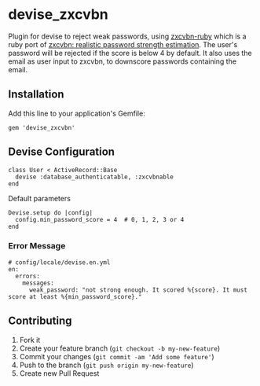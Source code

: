 # devise_zxcvbn

Plugin for devise to reject weak passwords, using [zxcvbn-ruby](https://github.com/envato/zxcvbn-ruby) which is a ruby port of [zxcvbn: realistic password strength estimation](https://tech.dropbox.com/2012/04/zxcvbn-realistic-password-strength-estimation/). 
The user's password will be rejected if the score is below 4 by default. It also uses the email as user input to zxcvbn, to downscore passwords containing the email.

## Installation

Add this line to your application's Gemfile:

    gem 'devise_zxcvbn'


## Devise Configuration

    class User < ActiveRecord::Base
      devise :database_authenticatable, :zxcvbnable
    end

Default parameters

    Devise.setup do |config|
      config.min_password_score = 4  # 0, 1, 2, 3 or 4
    end

### Error Message

    # config/locale/devise.en.yml
    en:
      errors:
        messages:
          weak_password: "not strong enough. It scored %{score}. It must score at least %{min_password_score}."


## Contributing

1. Fork it
2. Create your feature branch (`git checkout -b my-new-feature`)
3. Commit your changes (`git commit -am 'Add some feature'`)
4. Push to the branch (`git push origin my-new-feature`)
5. Create new Pull Request
